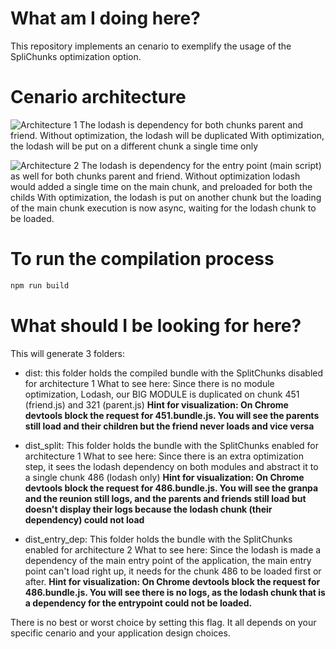 # What am I doing here?

This repository implements an cenario to exemplify the usage of the SpliChunks optimization option.

# Cenario architecture
![Architecture 1](./docs/images/architecture.jiff)
The lodash is dependency for both chunks parent and friend.
Without optimization, the lodash will be duplicated
With optimization, the lodash will be put on a different chunk a single time only

![Architecture 2](./docs/images/architecture_with_entry_dependency.jiff)
The lodash is dependency for the entry point (main script) as well for both chunks parent and friend.
Without optimization lodash would added a single time on the main chunk, and preloaded for both the childs
With optimization, the lodash is put on another chunk but the loading of the main chunk execution is now async, waiting for the lodash chunk to be loaded.


# To run the compilation process
```bash
npm run build
```

# What should I be looking for here?
This will generate 3 folders:

- dist: this folder holds the compiled bundle with the SplitChunks disabled for architecture 1
What to see here: Since there is no module optimization, Lodash, our BIG MODULE is duplicated on chunk 451 (friend.js) and 321 (parent.js)
**Hint for visualization: On Chrome devtools block the request for 451.bundle.js. You will see the parents still load and their children but the friend never loads and vice versa**

- dist_split: This folder holds the bundle with the SplitChunks enabled for architecture 1
What to see here: Since there is an extra optimization step, it sees the lodash dependency on both modules and abstract it to a single chunk 486 (lodash only)
**Hint for visualization: On Chrome devtools block the request for 486.bundle.js. You will see the granpa and the reunion still logs, and the parents and friends still load but doesn't display their logs because the lodash chunk (their dependency) could not load**

- dist_entry_dep: This folder holds the bundle with the SplitChunks enabled for architecture 2
What to see here: Since the lodash is made a dependency of the main entry point of the application, the main entry point can't load right up, it needs for the chunk 486 to be loaded first or after.
**Hint for visualization: On Chrome devtools block the request for 486.bundle.js. You will see there is no logs, as the lodash chunk that is a dependency for the entrypoint could not be loaded.**

There is no best or worst choice by setting this flag. It all depends on your specific cenario and your application design choices.